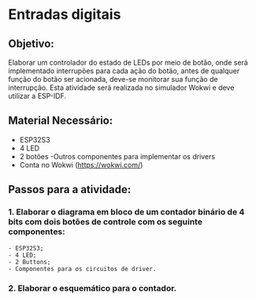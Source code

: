 # Entradas digitais

## Objetivo:
Elaborar um controlador do estado de LEDs por meio de botão, onde será implementado interrupões para cada ação do botão, antes de qualquer função do botão ser acionada, deve-se monitorar sua função de interrupção. Esta atividade será realizada no simulador Wokwi e deve utilizar a ESP-IDF.

## Material Necessário:
- ESP32S3
- 4 LED
- 2 botões
-Outros componentes para implementar os drivers
- Conta no Wokwi (https://wokwi.com/)

## Passos para a atividade:
###  1. Elaborar o diagrama em bloco de um contador binário de 4 bits com dois botões de controle com os seguinte componentes:
    - ESP32S3;
    - 4 LED;
    - 2 Buttons;
    - Componentes para os circuitos de driver.
###  2. Elaborar o esquemático para o contador.
